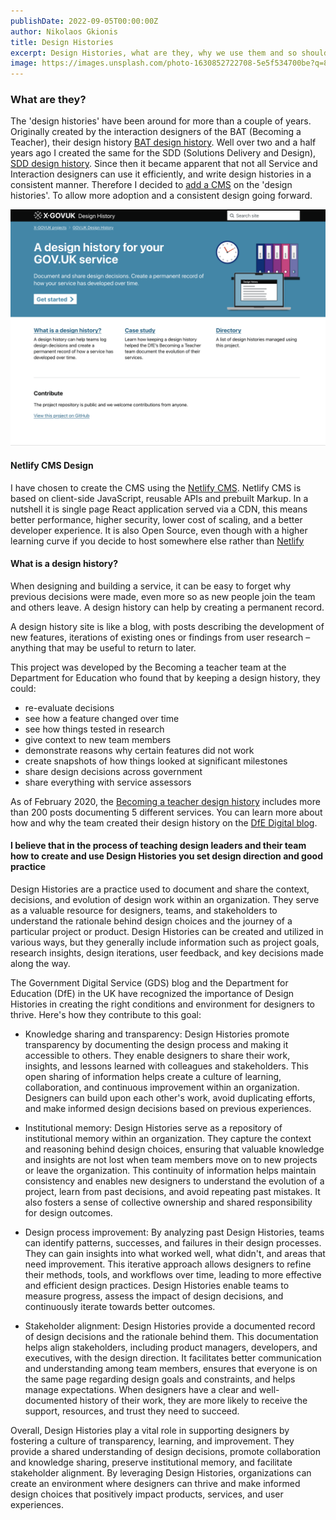 ```yaml
---
publishDate: 2022-09-05T00:00:00Z
author: Nikolaos Gkionis
title: Design Histories
excerpt: Design Histories, what are they, why we use them and so should everyone. That's why we created a CMS to include them in our workflow.
image: https://images.unsplash.com/photo-1630852722708-5e5f534700be?q=80&w=2970&auto=format&fit=crop&ixlib=rb-4.0.3&ixid=M3wxMjA3fDB8MHxwaG90by1wYWdlfHx8fGVufDB8fHx8fA%3D%3D
---
```


### What are they?

The 'design histories' have been around for more than a couple of years. Originally created by the interaction designers of the BAT (Becoming a Teacher), their design history [BAT design history](https://bat-design-history.netlify.app/).
Well over two and a half years ago I created the same for the SDD (Solutions Delivery and Design), [SDD design history](https://sdd-design-history.netlify.app/). Since then it became apparent that not all Service and Interaction designers can use it efficiently, and write design histories in a consistent manner. Therefore I decided to [add a CMS](https://understairs.ltd/histories/adding-a-cms) on the 'design histories'. To allow more adoption and a consistent design going forward.

![Design History](/src/assets/images/design-history.png 'Design History')

#### Netlify CMS Design

I have chosen to create the CMS using the [Netlify CMS](https://www.netlifycms.org/). Netlify CMS is based on client-side JavaScript, reusable APIs and prebuilt Markup. In a nutshell it is single page React application served via a CDN, this means better performance, higher security, lower cost of scaling, and a better developer experience. It is also Open Source, even though with a higher learning curve if you decide to host somewhere else rather than [Netlify](https://www.netlify.com/)

#### What is a design history?

When designing and building a service, it can be easy to forget why previous decisions were made, even more so as new people join the team and others leave. A design history can help by creating a permanent record.

A design history site is like a blog, with posts describing the development of new features, iterations of existing ones or findings from user research – anything that may be useful to return to later.

This project was developed by the Becoming a teacher team at the Department for Education who found that by keeping a design history, they could:

- re-evaluate decisions
- see how a feature changed over time
- see how things tested in research
- give context to new team members
- demonstrate reasons why certain features did not work
- create snapshots of how things looked at significant milestones
- share design decisions across government
- share everything with service assessors

As of February 2020, the [Becoming a teacher design history](https://bat-design-history.netlify.app/) includes more than 200 posts documenting 5 different services. You can learn more about how and why the team created their design history on the [DfE Digital blog](https://dfedigital.blog.gov.uk/2020/09/01/design-history/).

#### I believe that in the process of teaching design leaders and their team how to create and use Design Histories you set design direction and good practice

Design Histories are a practice used to document and share the context, decisions, and evolution of design work within an organization. They serve as a valuable resource for designers, teams, and stakeholders to understand the rationale behind design choices and the journey of a particular project or product. Design Histories can be created and utilized in various ways, but they generally include information such as project goals, research insights, design iterations, user feedback, and key decisions made along the way.

The Government Digital Service (GDS) blog and the Department for Education (DfE) in the UK have recognized the importance of Design Histories in creating the right conditions and environment for designers to thrive. Here's how they contribute to this goal:

- Knowledge sharing and transparency: Design Histories promote transparency by documenting the design process and making it accessible to others. They enable designers to share their work, insights, and lessons learned with colleagues and stakeholders. This open sharing of information helps create a culture of learning, collaboration, and continuous improvement within an organization. Designers can build upon each other's work, avoid duplicating efforts, and make informed design decisions based on previous experiences.

- Institutional memory: Design Histories serve as a repository of institutional memory within an organization. They capture the context and reasoning behind design choices, ensuring that valuable knowledge and insights are not lost when team members move on to new projects or leave the organization. This continuity of information helps maintain consistency and enables new designers to understand the evolution of a project, learn from past decisions, and avoid repeating past mistakes. It also fosters a sense of collective ownership and shared responsibility for design outcomes.

- Design process improvement: By analyzing past Design Histories, teams can identify patterns, successes, and failures in their design processes. They can gain insights into what worked well, what didn't, and areas that need improvement. This iterative approach allows designers to refine their methods, tools, and workflows over time, leading to more effective and efficient design practices. Design Histories enable teams to measure progress, assess the impact of design decisions, and continuously iterate towards better outcomes.

- Stakeholder alignment: Design Histories provide a documented record of design decisions and the rationale behind them. This documentation helps align stakeholders, including product managers, developers, and executives, with the design direction. It facilitates better communication and understanding among team members, ensures that everyone is on the same page regarding design goals and constraints, and helps manage expectations. When designers have a clear and well-documented history of their work, they are more likely to receive the support, resources, and trust they need to succeed.

Overall, Design Histories play a vital role in supporting designers by fostering a culture of transparency, learning, and improvement. They provide a shared understanding of design decisions, promote collaboration and knowledge sharing, preserve institutional memory, and facilitate stakeholder alignment. By leveraging Design Histories, organizations can create an environment where designers can thrive and make informed design choices that positively impact products, services, and user experiences.

